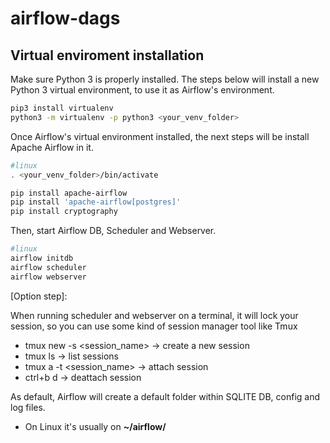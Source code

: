 # airflow-dags
## Virtual enviroment installation ##

Make sure Python 3 is properly installed.
The steps below will install a new Python 3 virtual environment, to use it as Airflow's environment.

```bash
pip3 install virtualenv
python3 -m virtualenv -p python3 <your_venv_folder>
```

Once Airflow's virtual environment installed, the next steps will be install Apache Airflow in it.

```bash
#linux
. <your_venv_folder>/bin/activate

pip install apache-airflow
pip install 'apache-airflow[postgres]'
pip install cryptography
```

Then, start Airflow DB, Scheduler and Webserver.

```bash
#linux
airflow initdb
airflow scheduler
airflow webserver
```

[Option step]:

When running scheduler and webserver on a terminal, it will lock your session, so you can use some kind of session manager tool like Tmux

* tmux new -s <session_name> -> create a new session
* tmux ls -> list sessions
* tmux a -t <session_name> -> attach session
* ctrl+b d -> deattach session

As default, Airflow will create a default folder within SQLITE DB, config and log files.
* On Linux it's usually on **~/airflow/**
